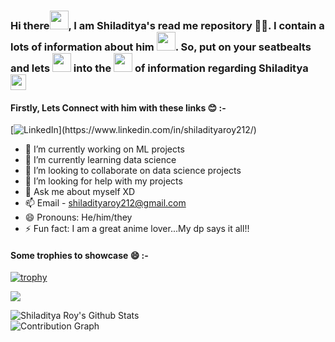 ### Hi there<img src= https://media.tenor.com/images/b617c36f9db276d3146e974b8ff64f4c/tenor.gif width=30px>, I am Shiladitya's read me repository 👨‍💻. I contain a lots of information about him <img src= https://media.tenor.com/images/9ff011fc554c97e33caea190a301fcb4/tenor.gif width=30px>. So, put on your seatbealts and lets <img src= https://media.tenor.com/images/ee5e3af0efd1bf7292a099ded06c2e80/tenor.gif width=30px> into the <img src= https://media.tenor.com/images/9d8210d2094d9eea0010ca67d0cfbe62/tenor.gif  width=30px> of information regarding Shiladitya <img src= https://media.tenor.com/images/67c179763027482922c8af0943b13a09/tenor.gif  width=25px>

#### Firstly, Lets Connect with him with these links 😊 :-
[![LinkedIn](	https://img.shields.io/badge/LinkedIn-0077B5?style=for-the-badge&logo=linkedin&logoColor=black&"height:10px")](https://www.linkedin.com/in/shiladityaroy212/)

- 🔭 I’m currently working on ML projects
- 🌱 I’m currently learning data science
- 👯 I’m looking to collaborate on data science projects
- 🤔 I’m looking for help with my projects
- 💬 Ask me about myself XD
- 📫 Email - shiladityaroy212@gmail.com
- 😄 Pronouns: He/him/they
- ⚡ Fun fact: I am a great anime lover...My dp says it all!!

#### Some trophies to showcase 😄 :-
[![trophy](https://github-profile-trophy.vercel.app/?username=shiladityaroy212&theme=gray)](https://github.com/shiladityaroy212/github-profile-trophy)
<br>


![](https://komarev.com/ghpvc/?username=shiladityaroy212&color=blue&style=flat-square)

<img align="left" alt="Shiladitya Roy's Github Stats" src="https://github-readme-stats.vercel.app/api?username=shiladityaroy212&theme=chartreuse-dark&show_icons=true&hide_border=true"/>



   <br/>
   <img src="https://activity-graph.herokuapp.com/graph?username=shiladityaroy212&theme=xcode" alt="Contribution Graph" align="center" />

<br>
